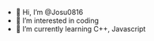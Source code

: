 - 👋 Hi, I’m @Josu0816
- 👀 I’m interested in coding
- 🌱 I’m currently learning C++, Javascript 



<!---
Josu0816/Josu0816 is a ✨ special ✨ repository because its `README.md` (this file) appears on your GitHub profile.
You can click the Preview link to take a look at your changes.
--->
